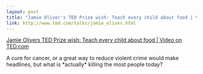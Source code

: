 ```yaml
--- 
layout: post
title: "Jamie Oliver's TED Prize wish: Teach every child about food | Video on TED.com"
link: http://www.ted.com/talks/jamie_oliver.html
---
```

<a href="http://www.ted.com/talks/jamie_oliver.html">Jamie Olivers
TED Prize wish: Teach every child about food | Video on
TED.com</a><br>

<p>A cure for cancer, or a great way to reduce violent crime would
make headlines, but what is *actually* killing the most people
today?</p>
